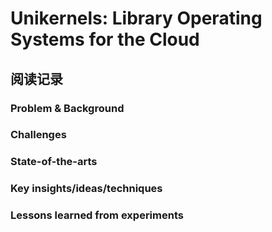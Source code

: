 # Unikernels: Library Operating Systems for the Cloud

## 阅读记录

### Problem & Background



### Challenges



### State-of-the-arts



### Key insights/ideas/techniques



### Lessons learned from experiments